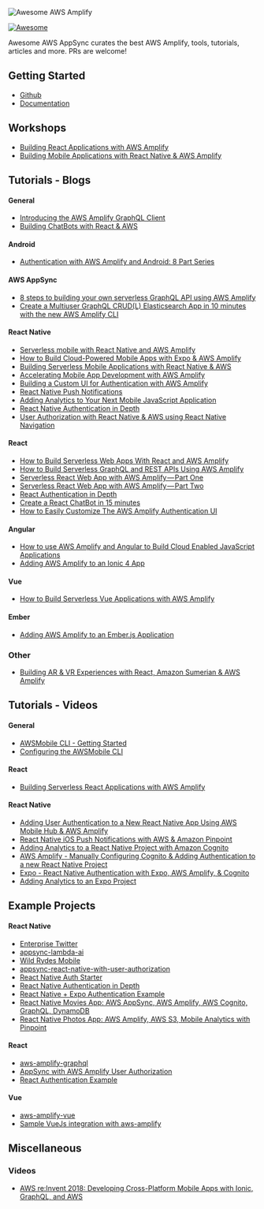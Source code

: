 ![Awesome AWS Amplify](https://s3.amazonaws.com/aws-mobile-hub-images/awesomeamplify.jpg)

[![Awesome](https://awesome.re/badge.svg)](https://awesome.re)

Awesome AWS AppSync curates the best AWS Amplify, tools, tutorials, articles and more. PRs are welcome!

## Getting Started
- [Github](https://github.com/aws/aws-amplify)
- [Documentation](https://aws.github.io/aws-amplify/)

## Workshops
- [Building React Applications with AWS Amplify
](https://github.com/dabit3/aws-amplify-workshop-react)
- [Building Mobile Applications with React Native & AWS Amplify
](https://github.com/dabit3/aws-amplify-workshop-react-native)

## Tutorials - Blogs

#### General
- [Introducing the AWS Amplify GraphQL Client](https://hackernoon.com/introducing-the-aws-amplify-graphql-client-8a1a1e514fde)
- [Building ChatBots with React & AWS](https://tylermcginnis.com/building-chatbots-with-react-aws/)

#### Android
- [Authentication with AWS Amplify and Android: 8 Part Series](https://itnext.io/authentication-with-aws-amplify-and-android-the-basics-34f55ddf3759)

#### AWS AppSync
- [8 steps to building your own serverless GraphQL API using AWS Amplify](https://read.acloud.guru/8-steps-to-building-your-own-serverless-graphql-api-using-aws-amplify-42c21770424d)
- [Create a Multiuser GraphQL CRUD(L) Elasticsearch App in 10 minutes with the new AWS Amplify CLI ](https://medium.com/open-graphql/create-a-multiuser-graphql-crud-l-app-in-10-minutes-with-the-new-aws-amplify-cli-and-in-a-few-73aef3d49545)

#### React Native
- [Serverless mobile with React Native and AWS Amplify](https://medium.com/@praveen.jayarajan/serverless-mobile-with-react-native-and-aws-amplify-a0ee91ddd4fd)
- [How to Build Cloud-Powered Mobile Apps with Expo & AWS Amplify](https://blog.expo.io/how-to-build-cloud-powered-mobile-apps-with-expo-aws-amplify-2fddc898f9a2)
- [Building Serverless Mobile Applications with React Native & AWS](https://medium.com/react-native-training/building-serverless-mobile-applications-with-react-native-aws-740ecf719fce)
- [Accelerating Mobile App Development with AWS Amplify](https://medium.com/@jameshamann/accelerating-mobile-app-development-with-aws-amplify-fb2034e60160)
- [Building a Custom UI for Authentication with AWS Amplify](https://itnext.io/building-a-custom-ui-for-authentication-with-aws-amplify-fa13bdbd4d1d)
- [React Native Push Notifications](https://medium.com/react-native-training/react-native-push-notifications-with-amazon-pinpoint-ios-b2efa89ced32)
- [Adding Analytics to Your Next Mobile JavaScript Application](https://hackernoon.com/adding-amazon-pinpoint-analytics-to-your-next-mobile-javascript-application-24ad49557a6f)
- [React Native Authentication in Depth](https://medium.com/react-native-training/react-native-authentication-in-depth-8d8c2e4ad81b)
- [User Authorization with React Native & AWS using React Native Navigation](https://medium.com/@dabit3/user-authorization-with-react-native-aws-using-react-native-navigation-v2-by-wix-220ecb536b56)

#### React
- [How to Build Serverless Web Apps With React and AWS Amplify](https://code.tutsplus.com/tutorials/how-to-build-serverless-web-applications-with-react-aws-amplify--cms-31732)
- [How to Build Serverless GraphQL and REST APIs Using AWS Amplify](https://code.tutsplus.com/tutorials/how-to-build-serverless-graphql-and-rest-apis-using-aws-amplify--cms-31873)
- [Serverless React Web App with AWS Amplify — Part One](https://blog.usejournal.com/serverless-react-web-app-with-aws-amplify-part-one-414e9402d92a)
- [Serverless React Web App with AWS Amplify — Part Two](https://medium.com/@jameshamann/serverless-react-web-app-with-aws-amplify-part-two-d740ee8e7456)
- [React Authentication in Depth](https://hackernoon.com/react-authentication-in-depth-4deebda9aa45)
- [Create a React ChatBot in 15 minutes](https://medium.com/@ednergizer/create-a-react-chatbot-in-15-minutes-3e614da8bce1)
- [How to Easily Customize The AWS Amplify Authentication UI](https://blog.kylegalbraith.com/2018/11/29/how-to-easily-customize-the-aws-amplify-authentication-ui/)

#### Angular
- [How to use AWS Amplify and Angular to Build Cloud Enabled JavaScript Applications](https://medium.freecodecamp.org/building-cloud-enabled-javascript-applications-with-aws-amplify-angular-682547fc6477)
- [Adding AWS Amplify to an Ionic 4 App](https://blog.ionicframework.com/adding-aws-amplify-to-an-ionic-4-app/)

#### Vue
- [How to Build Serverless Vue Applications with AWS Amplify](https://hackernoon.com/how-to-build-serverless-vue-applications-with-aws-amplify-67d16c79e9d6)

#### Ember
- [Adding AWS Amplify to an Ember.js Application](https://itnext.io/adding-aws-amplify-to-an-ember-js-application-72683167c476)

### Other
- [Building AR & VR Experiences with React, Amazon Sumerian & AWS Amplify](https://hackernoon.com/building-ar-vr-experiences-with-react-amazon-sumerian-aws-amplify-789976db1689)

## Tutorials - Videos

#### General

- [AWSMobile CLI - Getting Started](https://www.youtube.com/watch?v=Zi-66QybJ9A)
- [Configuring the AWSMobile CLI](https://www.youtube.com/watch?v=MpugaNKtw3k)

#### React

- [Building Serverless React Applications with AWS Amplify](https://www.youtube.com/playlist?list=PLhr1KZpdzukfGcOQxVcRB4iT62tLOOpov)

#### React Native

- [Adding User Authentication to a New React Native App Using AWS Mobile Hub & AWS Amplify](https://www.youtube.com/watch?v=dhOk7aNIzKw)
- [React Native iOS Push Notifications with AWS & Amazon Pinpoint](https://www.youtube.com/watch?v=um-DIIRsFlM)
- [Adding Analytics to a React Native Project with Amazon Cognito](https://www.youtube.com/watch?v=jJT2Kd3FF4A)
- [AWS Amplify - Manually Configuring Cognito & Adding Authentication to a new React Native Project](https://www.youtube.com/watch?v=s2_j_L0aJ_I)
- [Expo - React Native Authentication with Expo, AWS Amplify, & Cognito](https://www.youtube.com/watch?v=5uPNmq8TUoA)
- [Adding Analytics to an Expo Project](https://www.youtube.com/watch?v=loyP0vItC0c)

## Example Projects

#### React Native

- [Enterprise Twitter](https://github.com/dabit3/enterprise-twitter)
- [appsync-lambda-ai](https://github.com/dabit3/appsync-lambda-ai)
- [Wild Rydes Mobile](https://github.com/aws-samples/wild-rydes-mobile/tree/react-native)
- [appsync-react-native-with-user-authorization](https://github.com/dabit3/appsync-react-native-with-user-authorization)
- [React Native Auth Starter](https://github.com/dabit3/react-native-auth-starter)
- [React Native Authentication in Depth](https://github.com/dabit3/react-native-authentication-in-depth)
- [React Native + Expo Authentication Example](https://github.com/dabit3/expo-user-authentication)
- [React Native Movies App: AWS AppSync, AWS Amplify, AWS Cognito, GraphQL, DynamoDB](https://github.com/pjay79/MoviesApp)
- [React Native Photos App: AWS Amplify, AWS S3, Mobile Analytics with Pinpoint](https://github.com/pjay79/PhotosApp)

#### React

- [aws-amplify-graphql](https://github.com/aws-samples/aws-amplify-graphql)
- [AppSync with AWS Amplify User Authorization](https://github.com/aws-samples/wild-rydes-mobile)
- [React Authentication Example](https://github.com/dabit3/react-authentication-in-depth)

#### Vue

- [aws-amplify-vue](https://github.com/aws-samples/aws-amplify-vue)
- [Sample VueJs integration with aws-amplify](https://github.com/dabit3/aws-amplify-vue-sample)

## Miscellaneous

### Videos

- [AWS re:Invent 2018: Developing Cross-Platform Mobile Apps with Ionic, GraphQL, and AWS](https://www.youtube.com/watch?v=1e00ZFiaVGo)

